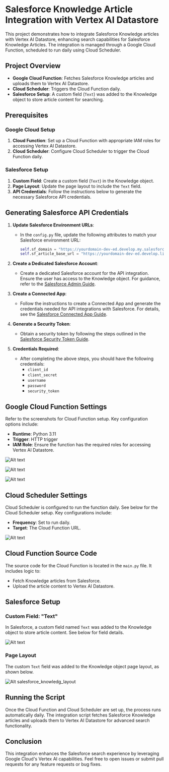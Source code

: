 # Salesforce Knowledge Article Integration with Vertex AI Datastore

This project demonstrates how to integrate Salesforce Knowledge articles with Vertex AI Datastore, enhancing search capabilities for Salesforce Knowledge Articles. The integration is managed through a Google Cloud Function, scheduled to run daily using Cloud Scheduler.

## Project Overview

- **Google Cloud Function**: Fetches Salesforce Knowledge articles and uploads them to Vertex AI Datastore.
- **Cloud Scheduler**: Triggers the Cloud Function daily.
- **Salesforce Setup**: A custom field (`Text`) was added to the Knowledge object to store article content for searching.

## Prerequisites

### Google Cloud Setup

1. **Cloud Function**: Set up a Cloud Function with appropriate IAM roles for accessing Vertex AI Datastore.
2. **Cloud Scheduler**: Configure Cloud Scheduler to trigger the Cloud Function daily.

### Salesforce Setup

1. **Custom Field**: Create a custom field (`Text`) in the Knowledge object.
2. **Page Layout**: Update the page layout to include the `Text` field.
3. **API Credentials**: Follow the instructions below to generate the necessary Salesforce API credentials.

## Generating Salesforce API Credentials

1. **Update Salesforce Environment URLs**:
   - In the `config.py` file, update the following attributes to match your Salesforce environment URL:
     ```python
     self.sf_domain = "https://yourdomain-dev-ed.develop.my.salesforce.com"
     self.sf_article_base_url = "https://yourdomain-dev-ed.develop.lightning.force.com/lightning/r/Knowledge__kav/"
     ```

2. **Create a Dedicated Salesforce Account**:
   - Create a dedicated Salesforce account for the API integration. Ensure the user has access to the Knowledge object. For guidance, refer to the [Salesforce Admin Guide](https://help.salesforce.com/s/articleView?id=sf.fsc_admin_create_advisor_assign_perm.htm&type=5).

3. **Create a Connected App**:
   - Follow the instructions to create a Connected App and generate the credentials needed for API integrations with Salesforce. For details, see the [Salesforce Connected App Guide](https://help.salesforce.com/s/articleView?id=sf.connected_app_create.htm&type=5).

4. **Generate a Security Token**:
   - Obtain a security token by following the steps outlined in the [Salesforce Security Token Guide](https://help.salesforce.com/s/articleView?id=xcloud.user_security_token.htm&type=5).

5. **Credentials Required**:
   - After completing the above steps, you should have the following credentials:
     - `client_id`
     - `client_secret`
     - `username`
     - `password`
     - `security_token`

## Google Cloud Function Settings

Refer to the screenshots for Cloud Function setup. Key configuration options include:

- **Runtime**: Python 3.11
- **Trigger**: HTTP trigger
- **IAM Role**: Ensure the function has the required roles for accessing Vertex AI Datastore.

![Alt text](images/service_accounts.png)

![Alt text](images/cloud_function_settings_1.png)

![Alt text](images/cloud_function_settings_2.png)

## Cloud Scheduler Settings

Cloud Scheduler is configured to run the function daily. See below for the Cloud Scheduler setup. Key configurations include:

- **Frequency**: Set to run daily.
- **Target**: The Cloud Function URL.

![Alt text](images/cloud_scheduler.png)

## Cloud Function Source Code

The source code for the Cloud Function is located in the `main.py` file. It includes logic to:

- Fetch Knowledge articles from Salesforce.
- Upload the article content to Vertex AI Datastore.

## Salesforce Setup

### Custom Field: "Text"

In Salesforce, a custom field named `Text` was added to the Knowledge object to store article content. See below for field details.

![Alt text](images/salesforce_text_field.png)

### Page Layout

The custom `Text` field was added to the Knowledge object page layout, as shown below.

![Alt salesforce_knowledg_layout](images/salesforce_knowledg_layout.png)

## Running the Script

Once the Cloud Function and Cloud Scheduler are set up, the process runs automatically daily. The integration script fetches Salesforce Knowledge articles and uploads them to Vertex AI Datastore for advanced search functionality.

## Conclusion

This integration enhances the Salesforce search experience by leveraging Google Cloud's Vertex AI capabilities. Feel free to open issues or submit pull requests for any feature requests or bug fixes.
